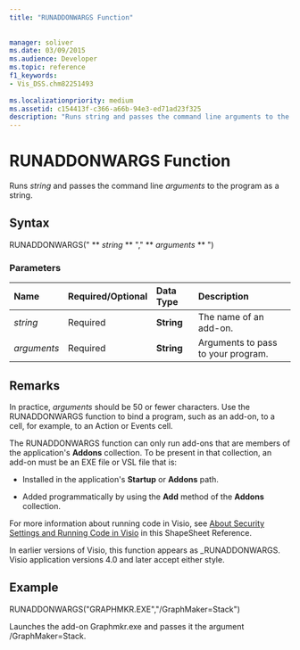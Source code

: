 ```yaml
---
title: "RUNADDONWARGS Function"
 
 
manager: soliver
ms.date: 03/09/2015
ms.audience: Developer
ms.topic: reference
f1_keywords:
- Vis_DSS.chm82251493
 
ms.localizationpriority: medium
ms.assetid: c154413f-c366-a66b-94e3-ed71ad23f325
description: "Runs string and passes the command line arguments to the program as a string."
---
```


# RUNADDONWARGS Function

Runs  _string_ and passes the command line  _arguments_ to the program as a string. 
  
## Syntax

RUNADDONWARGS(" ** *string* ** "," ** *arguments* ** ") 
  
### Parameters

|**Name**|**Required/Optional**|**Data Type**|**Description**|
|:-----|:-----|:-----|:-----|
| _string_ <br/> |Required  <br/> |**String** <br/> | The name of an add-on. |
| _arguments_ <br/> |Required  <br/> |**String** <br/> |Arguments to pass to your program. |
   
## Remarks

In practice,  _arguments_ should be 50 or fewer characters. Use the RUNADDONWARGS function to bind a program, such as an add-on, to a cell, for example, to an Action or Events cell. 
  
The RUNADDONWARGS function can only run add-ons that are members of the application's **Addons** collection. To be present in that collection, an add-on must be an EXE file or VSL file that is: 
  
- Installed in the application's **Startup** or **Addons** path. 
    
- Added programmatically by using the **Add** method of the **Addons** collection. 
    
For more information about running code in Visio, see [About Security Settings and Running Code in Visio](about-security-settings-and-running-code-in-visio-shapesheet.md) in this ShapeSheet Reference. 
  
In earlier versions of Visio, this function appears as _RUNADDONWARGS. Visio application versions 4.0 and later accept either style.
  
## Example

RUNADDONWARGS("GRAPHMKR.EXE","/GraphMaker=Stack") 
  
Launches the add-on Graphmkr.exe and passes it the argument /GraphMaker=Stack. 
  

